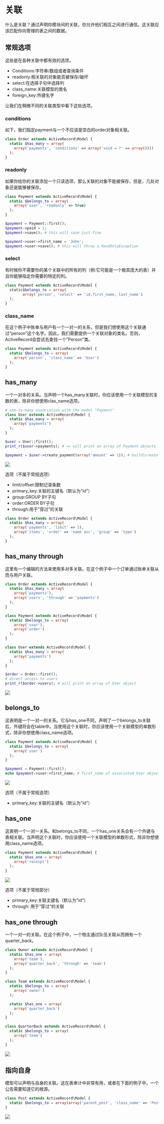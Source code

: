 # 关联

什么是关联？通过声明你模块间的关联，你允许他们相互之间进行通信。这关联应该匹配你向管理的表之间的数据。

##  常规选项

这些是在各种关联中都有效的选项。

- Conditions:字符串/数组或者查询条件
- readonly:相关联的对象能否被保存/破坏
- select:在选择子句中选择列
- class_name:关联模型的类名
- foreign_key:外键名字

让我们在稍微不同的关联类型中看下这些选项。

### conditions

如下，我们指定payment与一个不应该是空白的order对象相关联。

```php
class Order extends ActiveRecord\Model {
  static $has_many = array(
    array('payments', 'conditions' => array('void = ?' => array(0)))
  );
}
```

### readonly

如果你给你的关联添加一个只读选项，那么关联的对象不能被保存，但是，几处对象还是能够被保存。

```php
class Payment extends ActiveRecord\Model {
  static $belongs_to = array(
    array('user', 'readonly' => true)
  );
}

$payment = Payment::first();
$payment->paid = 1;
$payment->save(); # this will save just fine

$payment->user->first_name = 'John';
$payment->user->save(); # this will throw a ReadOnlyException
```

### select

有时候你不需要你的某个关联中的所有的列（例:它可能是一个极其庞大的表）并且你能够指定你需要的特定的列。

```php
class Payment extends ActiveRecord\Model {
  static$belongs_to = array(
        array('person', 'select' => 'id,first_name, last_name')
  );
}
```

### class_name

在这个例子中账单与用户有一个一对一的关系，但是我们想使用这个关联通过”person”这个名字。因此，我们需要提供一个关联对象的类名。否则，ActiveRecord会尝试去查找一个”Person”类。

```php
class Payment extends ActiveRecord\Model {
  static $belongs_to = array(
    array('person', 'class_name' => 'User')
  );
}
```

## has_many

一个一对多的关系。当声明一个has_many关联时，你应该使用一个关联模型的复数的表，除非你想使用clas_name选项。

```php
# one-to-many association with the model "Payment" 
class User extends ActiveRecord\Model {
  static $has_many = array(
    array('payments')
  );
}

$user = User::first();
print_r($user->payments); # => will print an array of Payment objects

$payment = $user->create_payment(array('amount' => 1)); # build|create for associations.
```

![](images/has_many.png)

选项（不属于常规选项）

- limit/offset:限制记录条数
- primary_key:关联的主键名（默认为”id”）
- group:GROUP BY子句
- order:ORDER BY子句
- through:用于”穿过”的关联

```php
class Order extends ActiveRecord\Model {
  static $has_many = array(
    array('payments', 'limit' => 5),
    array('items', 'order' => 'name asc', 'group' => 'type')
  );
}
```

## has_many through

这里有一个编辑的方法来使用多对多关联。在这个例子中一个订单通过账单关联从而与用户关联。

```php
class Order extends ActiveRecord\Model {
  static $has_many = array(
    array('payments'),
    array('users', 'through' => 'payments')
  );
}

class Payment extends ActiveRecord\Model {
  static $belongs_to = array(
    array('user'),
    array('order')
  );
}

class User extends ActiveRecord\Model {
  static $has_many = array(
    array('payments')
  );
}

$order = Order::first();
# direct access to users
print_r($order->users); # will print an array of User object
```

![](images/has_many_through.png)

## belongs_to

这表明是一个一对一的关系。它与has_one不同，声明了一个belongs_to关联后，外键将会在table中。当使用这个关联时，你应该使用一个关联模型的单数形式，除非你想使用class_name选项。

```php
class Payment extends ActiveRecord\Model {
  static $belongs_to = array(
    array('user')
  );
}

$payment = Payment::first();
echo $payment->user->first_name; # first_name of associated User object
```

![](images/belongs_to.png)

选项（不属于常规选项）

- primary_key:关联的主键名（默认为”id”）

## has_one

这表明一个一对一关系。和belongs_to不同，一个has_one关系会有一个外键与表相关联。当声明这个关联时，你应该使用一个关联模型的单数形式，除非你想使用class_name选项。

```php
class Payment extends ActiveRecord\Model {
  static $has_one = array(
    array('receipt')
  );
}
```

![](images/has_one.png)

选项（不属于常规部分）

- primary_key:关联主键名（默认为”id”）
- through: 用于”穿过”的关联

## has_one through

一个一对一的关联。在这个例子中，一个物主通过队伍关联从而拥有一个quarter_back。

```php
class Owner extends ActiveRecord\Model {
  static $has_one = array(
    array('team'),
    array('quarter_back', 'through' => 'team')
  );
}

class Team extends ActiveRecord\Model {
  static $belongs_to = array(
    array('owner')
  );

  static $has_one = array(
    array('quarter_back')
  );
}

class QuarterBack extends ActiveRecord\Model {
  static $belongs_to = array(
    array('team')
  );
}
```

![](images/has_one_through.png)

## 指向自身

模型可以声明与自身的关联。这在表审计中非常有用，或者在下面的例子中，一个公告需要知道它的根源。

```php
class Post extends ActiveRecord\Model {
  static $belongs_to = array(array('parent_post', 'class_name' => 'Post'));
}
```

![](images/self.png)